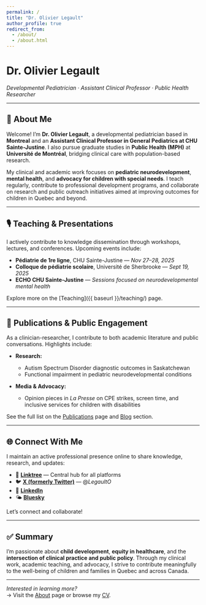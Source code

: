 ```yaml
---
permalink: /
title: "Dr. Olivier Legault"
author_profile: true
redirect_from: 
  - /about/
  - /about.html
---
```


# Dr. Olivier Legault  
_Developmental Pediatrician · Assistant Clinical Professor · Public Health Researcher_

---

## 🧠 About Me

Welcome! I’m **Dr. Olivier Legault**, a developmental pediatrician based in **Montreal** and an **Assistant Clinical Professor in General Pediatrics at CHU Sainte-Justine**. I also pursue graduate studies in **Public Health (MPH)** at **Université de Montréal**, bridging clinical care with population-based research.

My clinical and academic work focuses on **pediatric neurodevelopment**, **mental health**, and **advocacy for children with special needs**. I teach regularly, contribute to professional development programs, and collaborate on research and public outreach initiatives aimed at improving outcomes for children in Quebec and beyond.

---

## 🎙️ Teaching & Presentations

I actively contribute to knowledge dissemination through workshops, lectures, and conferences. Upcoming events include:

- **Pédiatrie de 1re ligne**, CHU Sainte-Justine — _Nov 27–28, 2025_
- **Colloque de pédiatrie scolaire**, Université de Sherbrooke — _Sept 19, 2025_
- **ECHO CHU Sainte-Justine** — _Sessions focused on neurodevelopmental mental health_

Explore more on the [Teaching]({{ baseurl }}/teaching/) page.

---

## 📝 Publications & Public Engagement

As a clinician-researcher, I contribute to both academic literature and public conversations. Highlights include:

- **Research:**
  - Autism Spectrum Disorder diagnostic outcomes in Saskatchewan  
  - Functional impairment in pediatric neurodevelopmental conditions

- **Media & Advocacy:**
  - Opinion pieces in *La Presse* on CPE strikes, screen time, and inclusive services for children with disabilities

See the full list on the [Publications](/publications/) page and [Blog](/blog/) section.

---

## 🌐 Connect With Me

I maintain an active professional presence online to share knowledge, research, and updates:

- 📌 **[Linktree](https://linktr.ee/yourusername)** — Central hub for all platforms  
- 🐦 **[X (formerly Twitter)](https://twitter.com/LegaultO)** — @_LegaultO_  
- 💼 **[LinkedIn](https://linkedin.com/in/yourprofile)**  
- 🌤️ **[Bluesky](https://bsky.app/profile/yourprofile)**  

Let’s connect and collaborate!

---

## ✅ Summary

I’m passionate about **child development**, **equity in healthcare**, and the **intersection of clinical practice and public policy**. Through my clinical work, academic teaching, and advocacy, I strive to contribute meaningfully to the well-being of children and families in Quebec and across Canada.

---

_Interested in learning more?_  
→ Visit the [About](/about/) page or browse my [CV](/cv/).
